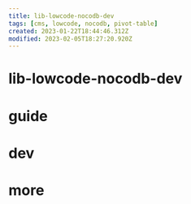 ```yaml
---
title: lib-lowcode-nocodb-dev
tags: [cms, lowcode, nocodb, pivot-table]
created: 2023-01-22T18:44:46.312Z
modified: 2023-02-05T18:27:20.920Z
---
```


# lib-lowcode-nocodb-dev

# guide

# dev

# more

